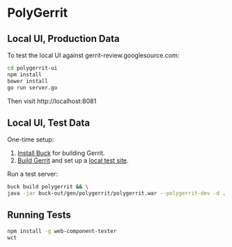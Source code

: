 # PolyGerrit

## Local UI, Production Data

To test the local UI against gerrit-review.googlesource.com:

```sh
cd polygerrit-ui
npm install
bower install
go run server.go
```

Then visit http://localhost:8081

## Local UI, Test Data

One-time setup:

1. [Install Buck](https://gerrit-review.googlesource.com/Documentation/dev-buck.html#_installation)
   for building Gerrit.
2. [Build Gerrit](https://gerrit-review.googlesource.com/Documentation/dev-buck.html#_gerrit_development_war_file)
   and set up a [local test site](https://gerrit-review.googlesource.com/Documentation/dev-readme.html#init).

Run a test server:

```sh
buck build polygerrit && \
java -jar buck-out/gen/polygerrit/polygerrit.war --polygerrit-dev -d ../gerrit_testsite --console-log --show-stack-trace
```

## Running Tests

```sh
npm install -g web-component-tester
wct
```
